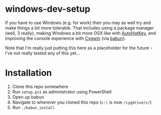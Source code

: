 windows-dev-setup
=================

If you have to use Windows (e.g. for work) then you may as well try and make things a bit more tolerable. That includes using a package manager (well, 3 really), making Windows a bit more OSX like with [AutoHotKey](http://www.autohotkey.com/), and improving the console experience with [Cygwin](cygwin.com) (via [babun](https://github.com/babun/babun)).

Note that I'm really just putting this here as a placeholder for the future - I've not really tested any of this yet...

Installation
============

1. Clone this repo somewhere
2. Run `setup.ps1` as administrator using PowerShell
3. Open up babun
4. Navigate to wherever you cloned this repo (`c:\` is now `/cygdrive/c/`)
5. Run `./babun_install`
